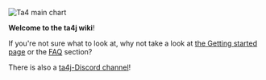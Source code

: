 ![Ta4 main chart](wiki/img/ta4j_main_chart.png)

**Welcome to the ta4j wiki**!

If you're not sure what to look at, why not take a look at [the Getting started page](Getting%20started) or the [FAQ](FAQ.md) section? 

There is also a [ta4j-Discord channel](https://discord.gg/HX9MbWZ)!
